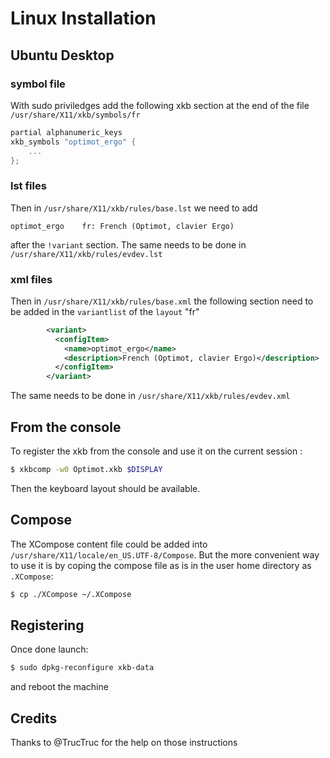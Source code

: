 # Linux Installation

## Ubuntu Desktop
### symbol file
With sudo priviledges add the following xkb section at the end of the file `/usr/share/X11/xkb/symbols/fr`
```c
partial alphanumeric_keys
xkb_symbols "optimot_ergo" {
    ...
};
```
### lst files
Then in `/usr/share/X11/xkb/rules/base.lst` we need to add 
```lst
optimot_ergo    fr: French (Optimot, clavier Ergo)
```
after the `!variant` section.
The same needs to be done in `/usr/share/X11/xkb/rules/evdev.lst`

### xml files
Then in `/usr/share/X11/xkb/rules/base.xml` the following section need to be added in the `variantlist` of the `layout` "fr"
```xml
        <variant>
          <configItem>
            <name>optimot_ergo</name>
            <description>French (Optimot, clavier Ergo)</description>
          </configItem>
        </variant>
```
The same needs to be done in `/usr/share/X11/xkb/rules/evdev.xml`

## From the console
To register the xkb from the console and use it on the current session :
```bash
$ xkbcomp -w0 Optimot.xkb $DISPLAY
```
Then the keyboard layout should be available.

## Compose
The XCompose content file could be added into `/usr/share/X11/locale/en_US.UTF-8/Compose`.
But the more convenient way to use it is by coping the compose file as is in the user home directory as `.XCompose`:
```bash
$ cp ./XCompose ~/.XCompose 
```

## Registering
Once done launch:
```bash
$ sudo dpkg-reconfigure xkb-data
```
and reboot the machine


## Credits
Thanks to @TrucTruc for the help on those instructions